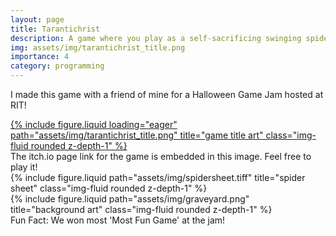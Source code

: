 ```yaml
---
layout: page
title: Tarantichrist
description: A game where you play as a self-sacrificing swinging spider!
img: assets/img/tarantichrist_title.png
importance: 4
category: programming
---
```


I made this game with a friend of mine for a Halloween Game Jam hosted at RIT! 

<div class="row">
    <div class="col-sm mt-3 mt-md-0">
        <a href='https://khrindour.itch.io/tarantichrist'>
            {% include figure.liquid loading="eager" path="assets/img/tarantichrist_title.png" title="game title art" class="img-fluid rounded z-depth-1" %}
        </a>
    </div>
</div>
<div class="caption">
    The itch.io page link for the game is embedded in this image. Feel free to play it!
</div>

<div class="row justify-content-sm-center">
    <div class="col-sm mt-3 mt-md-0">
        {% include figure.liquid path="assets/img/spidersheet.tiff" title="spider sheet" class="img-fluid rounded z-depth-1" %}
    </div>
    <div class="col-sm mt-3 mt-md-0">
        {% include figure.liquid path="assets/img/graveyard.png" title="background art" class="img-fluid rounded z-depth-1" %}
    </div>
</div>
<div class="caption">
    Fun Fact: We won most 'Most Fun Game' at the jam!
</div>
